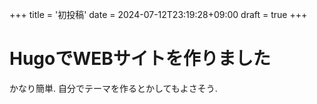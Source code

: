 +++
title = '初投稿'
date = 2024-07-12T23:19:28+09:00
draft = true
+++

# HugoでWEBサイトを作りました
かなり簡単.
自分でテーマを作るとかしてもよさそう.
